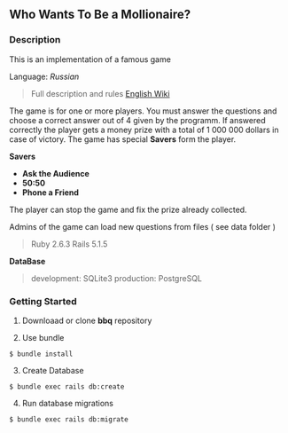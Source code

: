 
## Who Wants To Be a Mollionaire?

### Description

This is an implementation of a famous game

Language: *Russian*

> Full description and rules [English
> Wiki](https://en.wikipedia.org/wiki/Who_Wants_to_Be_a_Millionaire%3F)

The game is for one or more players.
You must answer the questions and choose a correct answer out of 4 given by the programm.  If answered correctly the player gets a money prize with a total of 1 000 000 dollars in case of victory. 
The game has special **Savers** form the player.

**Savers**

-   **Ask the Audience**
-   **50:50**
-   **Phone a Friend**

The player can stop the game and fix the prize already collected.

Admins of the game can load new questions from files ( see data folder )

> Ruby 2.6.3 
> Rails 5.1.5

**DataBase**

> development: SQLite3 
> production: PostgreSQL

### Getting Started

1.  Downloaad or clone **bbq** repository
    
2.  Use bundle
    
```
$ bundle install
```

3.  Create Database
```
$ bundle exec rails db:create
```

4.  Run database migrations
```
$ bundle exec rails db:migrate
```
